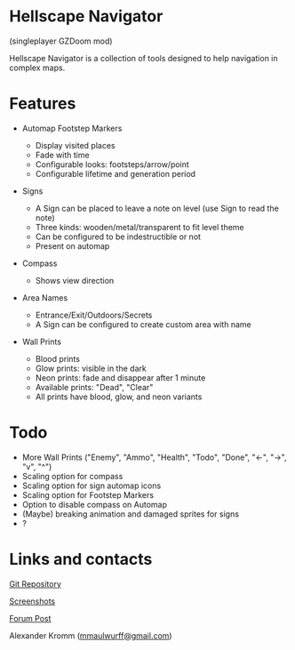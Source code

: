 # Hellscape Navigator
(singleplayer GZDoom mod)

Hellscape Navigator is a collection of tools designed to help navigation in
complex maps.

# Features

* Automap Footstep Markers
  * Display visited places
  * Fade with time
  * Configurable looks: footsteps/arrow/point
  * Configurable lifetime and generation period

* Signs
  * A Sign can be placed to leave a note on level (use Sign to read the note)
  * Three kinds: wooden/metal/transparent to fit level theme
  * Can be configured to be indestructible or not
  * Present on automap

* Compass
  * Shows view direction

* Area Names
  * Entrance/Exit/Outdoors/Secrets
  * A Sign can be configured to create custom area with name

* Wall Prints
  * Blood prints
  * Glow prints: visible in the dark
  * Neon prints: fade and disappear after 1 minute
  * Available prints: "Dead", "Clear"
  * All prints have blood, glow, and neon variants

# Todo

* More Wall Prints ("Enemy", "Ammo", "Health", "Todo", "Done", "<-", "->",
"v", "^")
* Scaling option for compass
* Scaling option for sign automap icons
* Scaling option for Footstep Markers
* Option to disable compass on Automap
* (Maybe) breaking animation and damaged sprites for signs
* ?

# Links and contacts

[Git Repository](https://github.com/mmaulwurff/hellscape-navigator)

[Screenshots](https://imgur.com/a/pZ10Hss)

[Forum Post](https://forum.zdoom.org/viewtopic.php?f=43&t=61643#p1068272)

Alexander Kromm (mmaulwurff@gmail.com)

